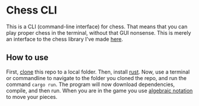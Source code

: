 # Chess CLI
This is a CLI (command-line interface) for chess. That means that you can play proper chess in the
terminal, without that GUI nonsense. This is merely an interface to the chess library I've made
[here](https://github.com/kalkins/rust_chess).

## How to use
First, [clone][] this repo to a local folder. Then, install [rust][]. Now, use a terminal or commandline
to navigate to the folder you cloned the repo, and run the command `cargo run`. The program will now
download dependencies, compile, and then run. When you are in the game you use [algebraic notation][]
to move your pieces.

[clone]: https://help.github.com/articles/cloning-a-repository/
[rust]: https://rust-lang.org
[algebraic notation]: https://en.wikipedia.org/wiki/Algebraic_notation_%28chess%29
